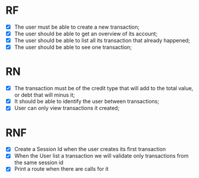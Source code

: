 # RF

- [x] The user must be able to create a new transaction;
- [x] The user should be able to get an overview of its account;
- [x] The user should be able to list all its transaction that already happened;
- [x] The user should be able to see one transaction;

# RN

- [x] The transaction must be of the credit type that will add to the total value, or debt that will minus it;
- [x] It should be able to identify the user between transactions;
- [x] User can only view transactions it created;

# RNF

- [x] Create a Session Id when the user creates its first transaction 
- [x] When the User list a transaction we will validate only transactions from the same session id
- [x] Print a route when there are calls for it